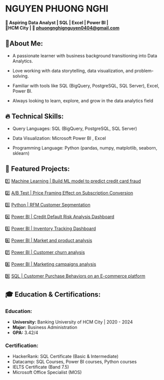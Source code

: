 # NGUYEN PHUONG NGHI
**🎯 Aspiring Data Analyst | SQL | Excel | Power BI |**
<br>**📍HCM City | 📧 phuongnghignguyen0404@gmail.com**
## 🚀About Me:
- A passionate learner with business background transitioning into Data Analytics.

- Love working with data storytelling, data visualization, and problem-solving.

- Familiar with tools like SQL (BigQuery, PostgreSQL, SQL Server), Excel, Power BI.

- Always looking to learn, explore, and grow in the data analytics field
  
## 🔥 Technical Skills:
- Query Languages: SQL (BigQuery, PostgreSQL, SQL Server)
  
- Data Visualization: Microsoft Power BI , Excel

- Programming Language: Python (pandas, numpy, matplotlib, seaborn, sklearn)

## 📂 Featured Projects:
:one: [Machine Learning | Build ML model to predict credit card fraud](https://github.com/NguyenPhuongNghi/Predict-credit-card-fraud)

:two: [A/B Test | Price Framing Effect on Subscription Conversion](https://github.com/NguyenPhuongNghi/A-B-Test-Price-Framing-Effect-on-Subscription-Conversion)

:three: [Python | RFM Customer Segmentation](https://github.com/NguyenPhuongNghi/RFM-Analysis)

:four: [Power BI | Credit Default Risk Analysis Dashboard](https://github.com/NguyenPhuongNghi/Credit-Default-Analysis)

:five: [Power BI | Inventory Tracking Dashboard](https://github.com/NguyenPhuongNghi/Inventory-Tracking)

:six: [Power BI | Market and product analysis](https://github.com/NguyenPhuongNghi/Market-and-Product-Analysis)

:seven: [Power BI | Customer churn analysis](https://github.com/NguyenPhuongNghi/Customer-Churn-Analysis)

:eight: [Power BI | Marketing campaigns analysis](https://github.com/NguyenPhuongNghi/Marketing-Analysis)

:nine: [SQL | Customer Purchase Behaviors on an E-commerce platform](https://github.com/NguyenPhuongNghi/Customer-Purchase-Behaviors-on-an-E-commerce-platform)

## 🎓 Education & Certifications:
### Education:
- **University:** Banking University of HCM City | 2020 - 2024
- **Major:** Business Administration
- **GPA:** 3.42/4
### Certification:
- HackerRank: SQL Certificate (Basic & Intermediate)
- Datacamp: SQL Courses, Power BI courses, Python courses
- IELTS Certificate (Band 7.5)
- Microsoft Office Specialist (MOS)
